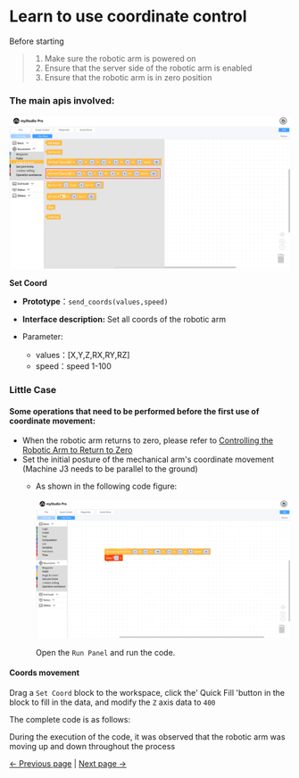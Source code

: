 # Learn to use coordinate control

Before starting

> 1. Make sure the robotic arm is powered on
> 2. Ensure that the server side of the robotic arm is enabled
> 3. Ensure that the robotic arm is in zero position

### The main apis involved:

<img src="../../../../resources/3-FunctionsAndApplications/6.developmentGuide/myStudio/blockly/coords1.png" />

**Set Coord**

- **Prototype**：`send_coords(values,speed)`

- **Interface description:** Set all coords of the robotic arm

- Parameter:
  - values：[X,Y,Z,RX,RY,RZ]
  - speed：speed 1-100

### Little Case

#### Some operations that need to be performed before the first use of coordinate movement:

- When the robotic arm returns to zero, please refer to [Controlling the Robotic Arm to Return to Zero](./6.5.5.3-littleCase.md)
- Set the initial posture of the mechanical arm's coordinate movement (Machine J3 needs to be parallel to the ground)
  - As shown in the following code figure:
  
    <img src="../../../../resources/3-FunctionsAndApplications/6.developmentGuide/myStudio/blockly/coords2.png" />

    Open the `Run Panel` and run the code.

#### Coords movement

Drag a `Set Coord` block to the workspace, click the' Quick Fill 'button in the block to fill in the data, and modify the `Z` axis data to `400`

The complete code is as follows:


During the execution of the code, it was observed that the robotic arm was moving up and down throughout the process

[← Previous page](./6.5.5.5-quickMove.md) | [Next page →](./6.5.5.7-singleStep.md)